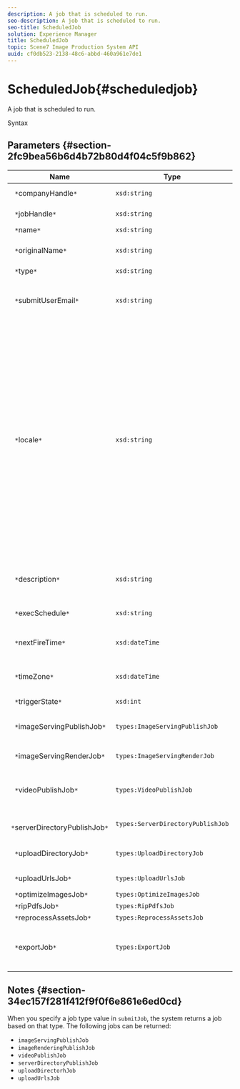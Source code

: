 ```yaml
---
description: A job that is scheduled to run.
seo-description: A job that is scheduled to run.
seo-title: ScheduledJob
solution: Experience Manager
title: ScheduledJob
topic: Scene7 Image Production System API
uuid: cf0db523-2138-48c6-abbd-460a961e7de1
---
```


# ScheduledJob{#scheduledjob}

A job that is scheduled to run.

 Syntax 

## Parameters {#section-2fc9bea56b6d4b72b80d4f04c5f9b862}

|  Name  | Type  | Description  |
|---|---|---|
|  ` *`companyHandle`*`  | `xsd:string`  | Company handle.  |
|  ` *`jobHandle`*`  | `xsd:string`  | Scheduled job handle.  |
|  ` *`name`*`  | `xsd:string`  | Job name.  |
|  ` *`originalName`*`  | `xsd:string`  | Original name of the scheduled job.  |
|  ` *`type`*`  | `xsd:string`  | Job type.  |
|  ` *`submitUserEmail`*`  | `xsd:string`  | The email address of the user who scheduled the job.  |
|  ` *`locale`*`  | `xsd:string`  |The locale to be used for job log details and email localization. Locales are specified as `<language_code>[- <country_code>]`, where the language code is a lower-case, two-letter code as specified by ISO-639, and the optional country code is an upper-case, two-letter code as specified by ISO-3166. For example, the locale string for English (United States) would be: `en-US`.  |
|  ` *`description`*`  | `xsd:string`  |A description of the job as originally specified in `submitJob`.  |
|  ` *`execSchedule`*`  | `xsd:string`  | When the job is scheduled to run.  |
|  ` *`nextFireTime`*`  | `xsd:dateTime`  | The date, time, and time zone when the job will be fired.  |
|  ` *`timeZone`*`  | `xsd:dateTime`  | The time zone of the scheduled job.  |
|  ` *`triggerState`*`  | `xsd:int`  | Choice of job trigger state.  |
|  ` *`imageServingPublishJob`*`  | `types:ImageServingPublishJob`  | Job details for an image serving publish job.  |
|  ` *`imageServingRenderJob`*`  | `types:ImageServingRenderJob`  | Job details for an image rendering job.  |
|  ` *`videoPublishJob`*`  | `types:VideoPublishJob`  |Job details for a video publish job. See [VideoPublishJob](https://docs.adobe.com/content/help/en/dynamic-media-developer-resources/image-production-api/data-types/r-scheduled-job.html).  |
|  ` *`serverDirectoryPublishJob`*`  | `types:ServerDirectoryPublishJob`  | Job details for a server directory publish job.  |
|  ` *`uploadDirectoryJob`*`  | `types:UploadDirectoryJob`  | Job details for an upload directory job.  |
|  ` *`uploadUrlsJob`*`  | `types:UploadUrlsJob`  | Job details for an upload URLs job.  |
|  ` *`optimizeImagesJob`*`  | `types:OptimizeImagesJob`  | |
|  ` *`ripPdfsJob`*`  | `types:RipPdfsJob`  | |
|  ` *`reprocessAssetsJob`*`  | `types:ReprocessAssetsJob`  | |
|  ` *`exportJob`*`  | `types:ExportJob`  |Allow authorized export of previously uploaded files. See [Export Job](https://docs.adobe.com/content/help/en/dynamic-media-developer-resources/image-production-api/data-types/r-scheduled-job.html).  |

## Notes {#section-34ec157f281f412f9f0f6e861e6ed0cd}

When you specify a job type value in `submitJob`, the system returns a job based on that type. The following jobs can be returned:

* `imageServingPublishJob` 
* `imageRenderingPublishJob` 
* `videoPublishJob` 
* `serverDirectoryPublishJob` 
* `uploadDirectorhJob` 
* `uploadUrlsJob`

